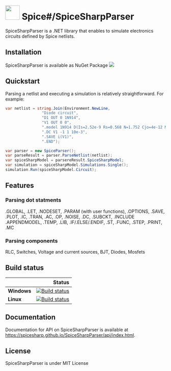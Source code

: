 # <img src="https://spicesharp.github.io/SpiceSharp/api/images/logo_full.svg" width="45px" /> Spice#/SpiceSharpParser
SpiceSharpParser is a .NET library that enables to simulate electronics circuits defined by Spice netlists.

## Installation

SpiceSharpParser is available as NuGet Package 
[<img src="https://img.shields.io/nuget/vpre/SpiceSharp-Parser.svg">]( https://www.nuget.org/packages/SpiceSharp-Parser)

## Quickstart

Parsing a netlist and executing a simulation is relatively straightforward. For example:

```csharp
var netlist = string.Join(Environment.NewLine,
                "Diode circuit",
                "D1 OUT 0 1N914",
                "V1 OUT 0 0",
                ".model 1N914 D(Is=2.52e-9 Rs=0.568 N=1.752 Cjo=4e-12 M=0.4 tt=20e-9)",
                ".DC V1 -1 1 10e-3",
                ".SAVE i(V1)",
                ".END");

var parser = new SpiceParser();
var parseResult = parser.ParseNetlist(netlist);
var spiceSharpModel = parsereResult.SpiceSharpModel;
var simulation = spiceSharpModel.Simulations.Single();
simulation.Run(spiceSharpModel.Circuit);            
```
## Features
### Parsing dot statments
.GLOBAL, .LET, .NODESET, .PARAM (with user functions), .OPTIONS, .SAVE, .PLOT, .IC, .TRAN, .AC, .OP, .NOISE, .DC, .SUBCKT, .INCLUDE
.APPENDMODEL, .TEMP, .LIB,  .IF/.ELSE/.ENDIF, .ST, .FUNC, .STEP, .PRINT, .MC

### Parsing components
RLC, Switches, Voltage and current sources, BJT, Diodes, Mosfets

## Build status

|    | Status |
|:---|----------------:|
|**Windows**|[![Build status](https://ci.appveyor.com/api/projects/status/d8tpj2hm3hcullmw/branch/master?svg=true)](https://ci.appveyor.com/project/marcin-golebiowski/spicesharpparser/branch/master)|
|**Linux**|[![Build status](https://travis-ci.org/SpiceSharp/SpiceSharpParser.svg?branch=master)](https://travis-ci.org/SpiceSharp/SpiceSharpParser?branch=master)|

## Documentation
Documentation for API on SpiceSharpParser is available at <https://spicesharp.github.io/SpiceSharpParser/api/index.html>.

## License
SpiceSharpParser is under MIT License
